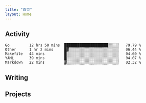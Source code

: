 ```yaml
---
title: "首页"
layout: Home
---
```


## Activity
<!--START_SECTION:waka-->
```text
Go         12 hrs 50 mins  ████████████████████░░░░░   79.79 % 
Other      1 hr 2 mins     █▓░░░░░░░░░░░░░░░░░░░░░░░   06.44 % 
Makefile   44 mins         █░░░░░░░░░░░░░░░░░░░░░░░░   04.60 % 
YAML       39 mins         █░░░░░░░░░░░░░░░░░░░░░░░░   04.07 % 
Markdown   22 mins         ▓░░░░░░░░░░░░░░░░░░░░░░░░   02.32 % 
```
<!--END_SECTION:waka-->

## Writing
<PindedPosts />

## Projects
<Projects />
